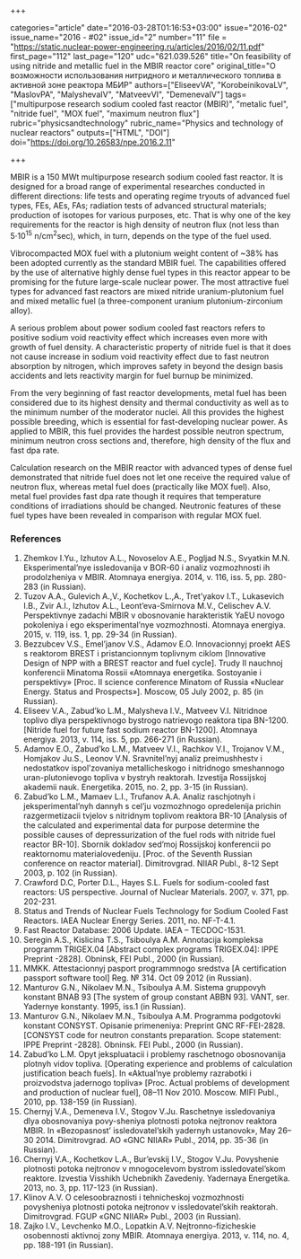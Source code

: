 +++

categories="article"
date="2016-03-28T01:16:53+03:00"
issue="2016-02"
issue_name="2016 - #02"
issue_id="2"
number="11"
file = "https://static.nuclear-power-engineering.ru/articles/2016/02/11.pdf"
first_page="112"
last_page="120"
udc="621.039.526"
title="On feasibility of using nitride and metallic fuel in the MBIR reactor core"
original_title="О возможности использования нитридного и металлического топлива в активной зоне реактора МБИР"
authors=["EliseevVA", "KorobeinikovaLV", "MaslovPA", "MalyshevaIV", "MatveevVI", "DemenevaIV"]
tags=["multipurpose research sodium cooled fast reactor (MBIR)", "metalic fuel", "nitride fuel", "MOX fuel", "maximum neutron flux"]
rubric="physicsandtechnology"
rubric_name="Physics and technology of nuclear reactors"
outputs=["HTML", "DOI"]
doi="https://doi.org/10.26583/npe.2016.2.11"

+++

MBIR is a 150 MWt multipurpose research sodium cooled fast reactor.  It is designed for a broad range of experimental researches conducted in different directions: life tests and operating regime tryouts of advanced fuel types, FEs, AEs, FAs; radiation tests of advanced structural materials; production of isotopes for various purposes, etc.  That is why one of the key requirements for the reactor is high density of neutron flux (not less than 5⋅10<sup>15</sup> n/cm<sup>2</sup>sec), which, in turn, depends on the type of the fuel used.

Vibrocompacted MOX fuel with a plutonium weight content of ~38% has been adopted currently as the standard MBIR fuel.  The capabilities offered by the use of alternative highly dense fuel types in this reactor appear to be promising for the future large-scale nuclear power.  The most attractive fuel types for advanced fast reactors are mixed nitride uranium-plutonium fuel and mixed metallic fuel (a three-component uranium plutonium-zirconium alloy).

A serious problem about power sodium cooled fast reactors refers to positive sodium void reactivity effect which increases even more with growth of fuel density. A characteristic property of nitride fuel is that it does not cause increase in sodium void reactivity effect due to fast neutron absorption by nitrogen, which improves safety in beyond the design basis accidents and lets reactivity margin for fuel burnup be minimized.

From the very beginning of fast reactor developments, metal fuel has been considered due to its highest density and thermal conductivity as well as to the minimum number of the moderator nuclei. All this provides the highest possible breeding, which is essential for fast-developing nuclear power. As applied to MBIR, this fuel provides the hardest possible neutron spectrum, minimum neutron cross sections and, therefore, high density of the flux and fast dpa rate.

Calculation research on the MBIR reactor with advanced types of dense fuel demonstrated that nitride fuel does not let one receive the required value of neutron flux, whereas metal fuel does (practically like MOX fuel). Also, metal fuel provides fast dpa rate though it requires that temperature conditions of irradiations should be changed. 
Neutronic features of these fuel types have been revealed in comparison with regular MOX fuel.

### References

1. Zhemkov I.Yu., Izhutov A.L., Novoselov A.E., Pogljad N.S., Svyatkin M.N. Eksperimental’nye issledovanija v BOR-60 i analiz vozmozhnosti ih prodolzheniya v MBIR. Atomnaya energiya. 2014, v. 116, iss. 5, pp. 280-283 (in Russian).
2. Tuzov A.A., Gulevich A.,V., Kochetkov L.,A., Tret’yakov I.T., Lukasevich I.B., Zvir A.I., Izhutov A.L., Leont’eva-Smirnova M.V., Celischev A.V. Perspektivnye zadachi MBIR v obosnovanie harakteristik YaEU novogo pokoleniya i ego eksperimental’nye vozmozhnosti. Atomnaya energiya. 2015, v. 119, iss. 1, pp. 29-34 (in Russian).
3. Bezzubcev V.S., Emel’janov V.S., Adamov E.O. Innovacionnyj proekt AES s reaktorom BREST i pristancionnym toplivnym ciklom [Innovative Design of NPP with a BREST reactor and fuel cycle]. Trudy II nauchnoj konferencii Minatoma Rossii «Atomnaya energetika. Sostoyanie i perspektivy» [Proc. II science conference Minatom of Russia «Nuclear Energy. Status and Prospects»]. Mosсow, 05 July 2002, p. 85 (in Russian).
4. Eliseev V.A., Zabud’ko L.M., Malysheva I.V., Matveev V.I. Nitridnoe toplivo dlya perspektivnogo bystrogo natrievogo reaktora tipa BN-1200.[Nitride fuel for future fast sodium reactor BN-1200]. Atomnaya energiya. 2013, v. 114, iss. 5, pp. 266-271 (in Russian).
5. Adamov E.O., Zabud’ko L.M., Matveev V.I., Rachkov V.I., Trojanov V.M., Homjakov Ju.S., Leonov V.N. Sravnitel’nyj analiz preimushhestv i nedostatkov ispol’zovaniya metallicheskogo i nitridnogo smeshannogo uran-plutonievogo topliva v bystryh reaktorah. Izvestija Rossijskoj akademii nauk. Energetika. 2015, no. 2, pp. 3-15 (in Russian).
6. Zabud’ko L.M., Mamaev L.I., Trufanov A.A. Analiz raschjotnyh i jeksperimental’nyh dannyh s cel’ju vozmozhnogo opredelenija prichin razgermetizacii tvjelov s nitridnym toplivom reaktora BR-10 [Analysis of the calculated and experimental data for purpose determine the possible causes of depressurization of the fuel rods with nitride fuel reactor BR-10]. Sbornik dokladov sed’moj Rossijskoj konferencii po reaktornomu materialovedeniju. [Proc. of the Seventh Russian conference on reactor material]. Dimitrovgrad. NIIAR Publ., 8-12 Sept 2003, p. 102 (in Russian).
7. Crawford D.C, Porter D.L., Hayes S.L. Fuels for sodium-cooled fast reactors: US perspective. Journal of Nuclear Materials. 2007, v. 371, pp. 202-231.
8. Status and Trends of Nuclear Fuels Technology for Sodium Cooled Fast Reactors. IAEA Nuclear Energy Series. 2011, no. NF-T-4.1.
9. Fast Reactor Database: 2006 Update. IAEA – TECDOC-1531.
10. Seregin A.S., Kislicina T.S., Tsiboulya A.M. Annotacija kompleksa programm TRIGEX.04 [Abstract complex programs TRIGEX.04]: IPPE Preprint -2828]. Obninsk, FEI Publ., 2000 (in Russian).
11. MMKK. Attestacionnyj pasport programmnogo sredstva [A certification passport software tool] Reg. № 314. Oct 09 2012 (in Russian).
12. Manturov G.N., Nikolaev M.N., Tsiboulya A.M. Sistema gruppovyh konstant BNAB 93 [The system of group constant ABBN 93]. VANT, ser. Yadernye konstanty. 1995, iss.1 (in Russian).
13. Manturov G.N., Nikolaev M.N., Tsiboulya A.M. Programma podgotovki konstant CONSYST. Opisanie primeneniya: Preprint GNC RF-FEI-2828. [CONSYST code for neutron constants preparation. Scope statement: IPPE Preprint -2828]. Obninsk. FEI Publ., 2000 (in Russian).
14. Zabud’ko L.M. Opyt jekspluatacii i problemy raschetnogo obosnovanija plotnyh vidov topliva. [Operating experience and problems of calculation justification beach fuels]. In «Aktual’nye problemy razrabotki i proizvodstva jadernogo topliva» [Proc. Actual problems of development and production of nuclear fuel], 08–11 Nov 2010. Moscow. MIFI Publ., 2010, pp. 138-159 (in Russian).
15. Chernyj V.A., Demeneva I.V., Stogov V.Ju. Raschetnye issledovaniya dlya obosnovaniya povy-sheniya plotnosti potoka nejtronov reaktora MBIR. In «Bezopasnost’ issledovatel’skih yadernyh ustanovok», May 26–30 2014. Dimitrovgrad. AO «GNC NIIAR» Publ., 2014, pp. 35-36 (in Russian).
16. Chernyj V.A., Kochetkov L.A., Bur’evskij I.V., Stogov V.Ju. Povyshenie plotnosti potoka nejtronov v mnogocelevom bystrom issledovatel’skom reaktore. Izvestia Visshikh Uchebnikh Zavedeniy. Yadernaya Energetika. 2013, no. 3, pp. 117-123 (in Russian).
17. Klinov A.V. O celesoobraznosti i tehnicheskoj vozmozhnosti povysheniya plotnosti potoka nejtronov v issledovatel’skih reaktorah. Dimitrovgrad. FGUP «GNC NIIAR» Publ., 2003 (in Russian).
18. Zajko I.V., Levchenko M.O., Lopatkin A.V. Nejtronno-fizicheskie osobennosti aktivnoj zony MBIR. Atomnaya energiya. 2013, v. 114, no. 4, pp. 188-191 (in Russian).